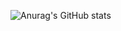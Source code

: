 ![Anurag's GitHub stats](https://github-readme-stats.vercel.app/api?username=cfbastarz&count_private=true&show_icons=true&theme=default)



<!--
[![Top Langs](https://github-readme-stats.vercel.app/api/top-langs/?username=cfbastarz&layout=compact)](https://github.com/anuraghazra/github-readme-stats)

### Hi there 👋

**cfbastarz/cfbastarz** is a ✨ _special_ ✨ repository because its `README.md` (this file) appears on your GitHub profile.

Here are some ideas to get you started:

- 🔭 I’m currently working on ...
- 🌱 I’m currently learning ...
- 👯 I’m looking to collaborate on ...
- 🤔 I’m looking for help with ...
- 💬 Ask me about ...
- 📫 How to reach me: ...
- 😄 Pronouns: ...
- ⚡ Fun fact: ...
-->
